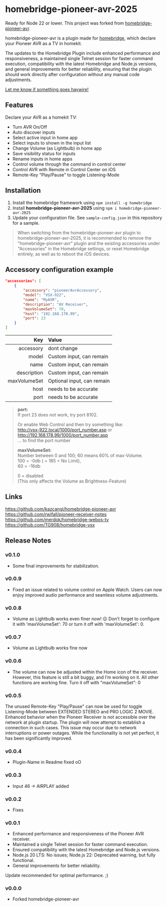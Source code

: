 # homebridge-pioneer-avr-2025

Ready for Node 22 or lower.
This project was forked from [homebridge-pioneer-avr](https://github.com/kazcangi/homebridge-pioneer-avr).

homebridge-pioneer-avr is a plugin made for [homebridge](https://github.com/nfarina/homebridge),
which declare your Pioneer AVR as a TV in homekit.

The updates to the Homebridge Plugin include enhanced performance and responsiveness, a maintained single Telnet session for faster command execution, compatibility with the latest Homebridge and Node.js versions, and general improvements for better reliability, ensuring that the plugin should work directly after configuration without any manual code adjustments.

[Let me know if something goes haywire!](https://github.com/holuspokus/homebridge-pioneer-avr-2025/issues)

## Features

Declare your AVR as a homekit TV:

* Turn AVR On/Off
* Auto discover inputs
* Select active input in home app
* Select inputs to shown in the input list
* Change Volume (as Lightbulb) in home app
* Save visibility status for inputs
* Rename inputs in home apps
* Control volume through the command in control center
* Control AVR with Remote in Control Center on iOS
* Remote-Key "Play/Pause" to toggle Listening-Mode


## Installation

1. Install the homebridge framework using `npm install -g homebridge`
2. Install **homebridge-pioneer-avr-2025** using `npm i homebridge-pioneer-avr-2025`
3. Update your configuration file. See `sample-config.json` in this repository for a sample.

> When switching from the homebridge-pioneer-avr plugin to homebridge-pioneer-avr-2025, it is recommended to remove the "homebridge-pioneer-avr" plugin and the existing accessories under "Accessories" in the Homebridge settings, or reset Homebridge entirely, as well as to reboot the iOS devices.



## Accessory configuration example

```json
"accessories": [
	{
        "accessory": "pioneerAvrAccessory",
        "model": "VSX-922",
        "name": "MyAVR",
        "description": "AV Receiver",
        "maxVolumeSet": 70,
        "host": "192.168.178.99",
        "port": 23
	}
]
```

|          Key | Value                      |
| -----------: | :------------------------- |
|    accessory | dont change                |
|        model | Custom input, can remain   |
|         name | Custom input, can remain   |
|  description | Custom input, can remain   |
| maxVolumeSet | Optional input, can remain |
|         host | needs to be accurate       |
|         port | needs to be accurate       |

> **port:**  
> If port 23 does not work, try port 8102.  
>
> Or enable Web Control and then try something like:  
> http://vsx-922.local/1000/port_number.asp or  
> http://192.168.178.99/1000/port_number.asp  
> ... to find the port number  
>
>
>
> **maxVolumeSet:**  
> Number between 0 and 100; 60 means 60% of max-Volume.  
> 100 = -0db ( = 185 = No Limit),  
> 60 = -16db  
>
> 0 = disabled  
> (This only affects the Volume as Brightness-Feature)  



## Links

https://github.com/kazcangi/homebridge-pioneer-avr
https://github.com/rwifall/pioneer-receiver-notes
https://github.com/merdok/homebridge-webos-tv
https://github.com/TG908/homebridge-vsx

## Release Notes

### v0.1.0

* Some final improvements for stabilization.

### v0.0.9

* Fixed an issue related to volume control on Apple Watch. Users can now enjoy improved audio performance and seamless volume adjustments.

### v0.0.8

* Volume as Lightbulb works even finer now! 😉 Don't forget to configure it with 'maxVolumeSet': 70 or turn it off with 'maxVolumeSet': 0.

### v0.0.7

* Volume as Lightbulb works fine now

### v0.0.6

* The volume can now be adjusted within the Home icon of the receiver. However, this feature is still a bit buggy, and I’m working on it. All other functions are working fine. Turn it off with "maxVolumeSet": 0

### v0.0.5

The unused Remote-Key "Play/Pause" can now be used for toggle Listening-Mode between EXTENDED STEREO and PRO LOGIC 2 MOVIE.
Enhanced behavior when the Pioneer Receiver is not accessible over the network at plugin startup. The plugin will now attempt to establish a connection in such cases. This issue may occur due to network interruptions or power outages. While the functionality is not yet perfect, it has been significantly improved.

### v0.0.4

* Plugin-Name in Readme fixed oO

### v0.0.3

* Input 46 -> AIRPLAY added

### v0.0.2

* Fixes

### v0.0.1

* Enhanced performance and responsiveness of the Pioneer AVR receiver.
* Maintained a single Telnet session for faster command execution.
* Ensured compatibility with the latest Homebridge and Node.js versions.
* Node.js 20 LTS: No issues; Node.js 22: Deprecated warning, but fully functional.
* General improvements for better reliability.

Update recommended for optimal performance. ;)

### v0.0.0

* Forked homebridge-pioneer-avr

